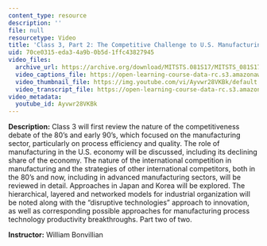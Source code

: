 ```yaml
---
content_type: resource
description: ''
file: null
resourcetype: Video
title: 'Class 3, Part 2: The Competitive Challenge to U.S. Manufacturing'
uid: 70ce0315-eda3-4a9b-0b5d-1ffc43827945
video_files:
  archive_url: https://archive.org/download/MITSTS.081S17/MITSTS_081S17_Class03_2_300k.mp4
  video_captions_file: https://open-learning-course-data-rc.s3.amazonaws.com/sts-081-innovation-systems-for-science-technology-energy-manufacturing-and-health-spring-2017/4cfbd319eabd53d2959415cf873e9647_Ayvwr28VKBk.vtt
  video_thumbnail_file: https://img.youtube.com/vi/Ayvwr28VKBk/default.jpg
  video_transcript_file: https://open-learning-course-data-rc.s3.amazonaws.com/sts-081-innovation-systems-for-science-technology-energy-manufacturing-and-health-spring-2017/97090dd873f224916dd8c560d4631fce_Ayvwr28VKBk.pdf
video_metadata:
  youtube_id: Ayvwr28VKBk
---
```


**Description:** Class 3 will first review the nature of the competitiveness debate of the 80’s and early 90’s, which focused on the manufacturing sector, particularly on process efficiency and quality. The role of manufacturing in the U.S. economy will be discussed, including its declining share of the economy. The nature of the international competition in manufacturing and the strategies of other international competitors, both in the 80’s and now, including in advanced manufacturing sectors, will be reviewed in detail. Approaches in Japan and Korea will be explored. The hierarchical, layered and networked models for industrial organization will be noted along with the “disruptive technologies” approach to innovation, as well as corresponding possible approaches for manufacturing process technology productivity breakthroughs. Part two of two.

**Instructor:** William Bonvillian